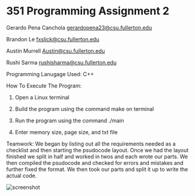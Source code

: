 # 351 Programming Assignment 2

Gerardo Pena Canchola gerardopena23@csu.fullerton.edu

Brandon Le fxslick@csu.fullerton.edu

Austin Murrell Austin@csu.fullerton.edu

Rushi Sarma rushisharma@csu.fullerton.edu

Programming Lanugage Used: C++

How To Execute The Program:

1. Open a Linux terminal

2. Build the program using the command make on terminal

3. Run the program using the command ./main

4. Enter memory size, page size, and txt file

Teamwork: We began by listing out all the requirements needed as a checklist and then starting the psudocode layout. Once we had the layout finished we split in half and worked in twos and each wrote our parts. We then compiled the psudocode and checked for errors and mistakes and further fixed the format. We then took our parts and split it up to write the actual code.

![screenshot](https://user-images.githubusercontent.com/35822482/70858442-16e24f00-1eb7-11ea-969b-8cd51c738c3a.png)
